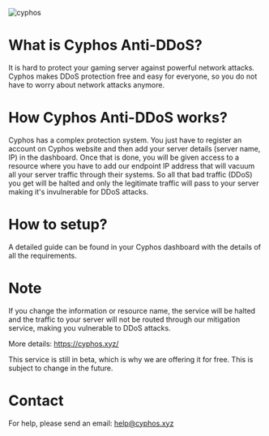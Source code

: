 ![cyphos](https://cyphos.xyz/media/2022/04/cyphos-logo.png)

# What is Cyphos Anti-DDoS?
It is hard to protect your gaming server against powerful network attacks. Cyphos makes DDoS protection free and easy for everyone, so you do not have to worry about network attacks anymore.

# How Cyphos Anti-DDoS works?
Cyphos has a complex protection system. You just have to register an account on Cyphos website and then add your server details (server name, IP) in the dashboard. Once that is done, you will be given access to a resource where you have to add our endpoint IP address that will vacuum all your server traffic through their systems. So all that bad traffic (DDoS) you get will be halted and only the legitimate traffic will pass to your server making it's invulnerable for DDoS attacks.

# How to setup?
A detailed guide can be found in your Cyphos dashboard with the details of all the requirements.

# Note
If you change the information or resource name, the service will be halted and the traffic to your server will not be routed through our mitigation service, making you vulnerable to DDoS attacks.

More details: https://cyphos.xyz/

This service is still in beta, which is why we are offering it for free. This is subject to change in the future.

# Contact
For help, please send an email: help@cyphos.xyz
